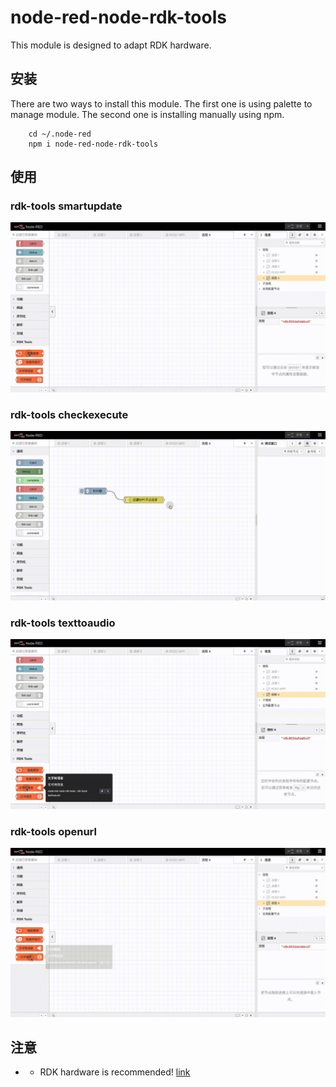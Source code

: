 # node-red-node-rdk-tools
This module is designed to adapt RDK hardware.

## 安装
There are two ways to install this module. The first one is using palette to manage module. The second one is installing manually using npm.
```
    cd ~/.node-red
    npm i node-red-node-rdk-tools
```
## 使用
    
### rdk-tools smartupdate
![智能更新](./images/rdktools_smartupdate.gif)

### rdk-tools checkexecute
![检测及运行](./images/rdktools_checkexecute.gif)

### rdk-tools texttoaudio
![文字转语音](./images/rdktools_tts.gif)

### rdk-tools openurl
![打开网页](./images/rdktools_openurl.gif)

## 注意
+ + RDK hardware is recommended! [link](https://developer.horizon.cc/)